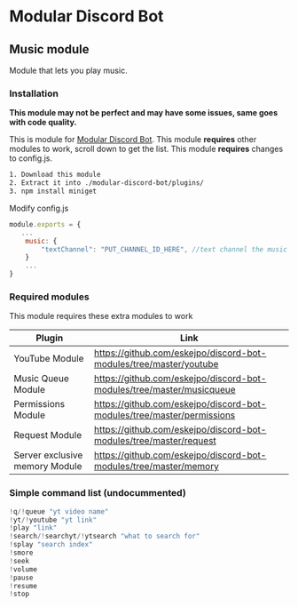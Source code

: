 # Modular Discord Bot 
## Music module

Module that lets you play music.

### Installation

**This module may not be perfect and may have some issues, same goes with code quality.**

This is module for [Modular Discord Bot](https://github.com/eskejpo/escape-discord-bot).
This module **requires** other modules to work, scroll down to get the list.
This module **requires** changes to config.js.

```txt
1. Download this module
2. Extract it into ./modular-discord-bot/plugins/
3. npm install miniget
```

Modify config.js
```js
module.exports = {
   ...
    music: {
        "textChannel": "PUT_CHANNEL_ID_HERE", //text channel the music bot will work in
    }
    ...
}
```

### Required modules

This module requires these extra modules to work

| Plugin | Link |
| ------ | ------ |
| YouTube Module | https://github.com/eskejpo/discord-bot-modules/tree/master/youtube |
| Music Queue Module | https://github.com/eskejpo/discord-bot-modules/tree/master/musicqueue |
| Permissions Module | https://github.com/eskejpo/discord-bot-modules/tree/master/permissions |
| Request Module | https://github.com/eskejpo/discord-bot-modules/tree/master/request |
| Server exclusive memory Module | https://github.com/eskejpo/discord-bot-modules/tree/master/memory |


### Simple command list (undocummented)
```js
!q/!queue "yt video name"
!yt/!youtube "yt link"
!play "link"
!search/!searchyt/!ytsearch "what to search for"
!splay "search index"
!smore
!seek
!volume
!pause
!resume
!stop
```